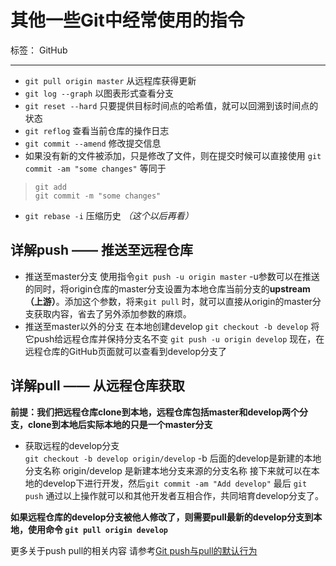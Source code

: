 # 其他一些Git中经常使用的指令

标签： GitHub

---

- `git pull origin master` 从远程库获得更新
- `git log --graph` 以图表形式查看分支
- `git reset --hard` 只要提供目标时间点的哈希值，就可以回溯到该时间点的状态
- `git reflog` 查看当前仓库的操作日志
- `git commit --amend` 修改提交信息
- 如果没有新的文件被添加，只是修改了文件，则在提交时候可以直接使用 `git commit -am "some changes"` 等同于 
> `git add`  
> `git commit -m "some changes"`

- `git rebase -i` 压缩历史 *（这个以后再看）*

## 详解push —— 推送至远程仓库
- 推送至master分支
使用指令`git push -u origin master`
-u参数可以在推送的同时，将origin仓库的master分支设置为本地仓库当前分支的**upstream（上游）**。添加这个参数，将来`git pull` 时，就可以直接从origin的master分支获取内容，省去了另外添加参数的麻烦。
- 推送至master以外的分支
在本地创建develop `git checkout -b develop` 将它push给远程仓库并保持分支名不变 `git push -u origin develop`
现在，在远程仓库的GitHub页面就可以查看到develop分支了

## 详解pull —— 从远程仓库获取
**前提：我们把远程仓库clone到本地，远程仓库包括master和develop两个分支，clone到本地后实际本地的只是一个master分支**  

- 获取远程的develop分支  
`git checkout -b develop origin/develop` -b 后面的develop是新建的本地分支名称 origin/develop 是新建本地分支来源的分支名称
接下来就可以在本地的develop下进行开发，然后`git commit -am "Add develop"` 最后 `git push`
通过以上操作就可以和其他开发者互相合作，共同培育develop分支了。

**如果远程仓库的develop分支被他人修改了，则需要pull最新的develop分支到本地，使用命令 `git pull origin develop`**

更多关于push pull的相关内容 请参考[Git push与pull的默认行为](https://segmentfault.com/a/1190000002783245)
